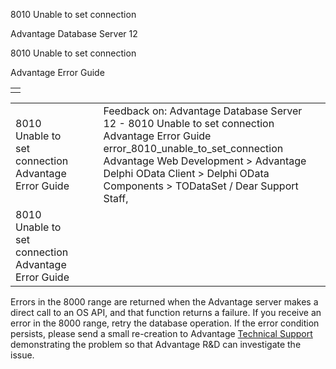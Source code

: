 8010 Unable to set connection




Advantage Database Server 12  

8010 Unable to set connection

Advantage Error Guide

|  |
| --- |
|  |

|  |  |  |  |  |
| --- | --- | --- | --- | --- |
| 8010 Unable to set connection  Advantage Error Guide |  |  | Feedback on: Advantage Database Server 12 - 8010 Unable to set connection Advantage Error Guide error\_8010\_unable\_to\_set\_connection Advantage Web Development > Advantage Delphi OData Client > Delphi OData Components > TODataSet / Dear Support Staff, |  |
| 8010 Unable to set connection  Advantage Error Guide |  |  |  |  |

Errors in the 8000 range are returned when the Advantage server makes a direct call to an OS API, and that function returns a failure. If you receive an error in the 8000 range, retry the database operation. If the error condition persists, please send a small re-creation to Advantage [Technical Support](master_technical_support_u_s__and_canada.htm) demonstrating the problem so that Advantage R&D can investigate the issue.